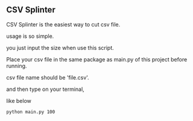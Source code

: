 ## CSV Splinter

CSV Splinter is the easiest way to cut csv file. 

usage is so simple.

you just input the size when use this script.

Place your csv file in the same package as main.py of this project before running.

csv file name should be 'file.csv'.

and then type on your terminal, 

like below

```
python main.py 100
```

